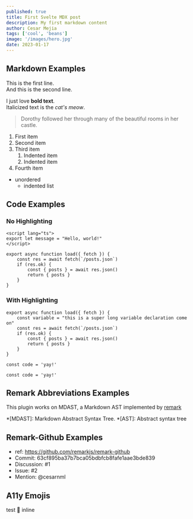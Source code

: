 ```yaml
---
published: true
title: First Svelte MDX post
description: My first markdown content
author: Cesar Mejia
tags: ['cool', 'beans']
image: '/images/hero.jpg'
date: 2023-01-17
---
```


## Markdown Examples

This is the first line.  
And this is the second line.

I just love __bold text__.	
Italicized text is the _cat's meow_.

> Dorothy followed her through many of the beautiful rooms in her castle.

1. First item
2. Second item
3. Third item
    1. Indented item
    2. Indented item
4. Fourth item

- unordered
  - indented list
## Code Examples

### No Highlighting

```js:Svelte
<script lang="ts">
export let message = "Hello, world!"
</script>

export async function load({ fetch }) {
	const res = await fetch(`/posts.json`)
	if (res.ok) {
		const { posts } = await res.json()
		return { posts }
	}
}
```

### With Highlighting

```js:JavaScript {5-7a,3a,4a, 2r, 10n, 12n}
export async function load({ fetch }) {
	const variable = "this is a super long variable declaration come on"
	const res = await fetch(`/posts.json`)
	if (res.ok) {
		const { posts } = await res.json()
		return { posts }
	}
}

const code = 'yay!'

const code = 'yay!'
```

## Remark Abbreviations Examples

This plugin works on MDAST, a Markdown AST
implemented by [remark](https://github.com/remarkjs/remark)

*[MDAST]: Markdown Abstract Syntax Tree.
*[AST]: Abstract syntax tree

## Remark-Github Examples

- ref: https://github.com/remarkjs/remark-github
- Commit: 63cf895ba37b7bca05bdbfcb8fafe1aae3bde839
- Discussion: #1
- Issue: #2
- Mention: @cesarnml

## A11y Emojis

test 🙂 inline
